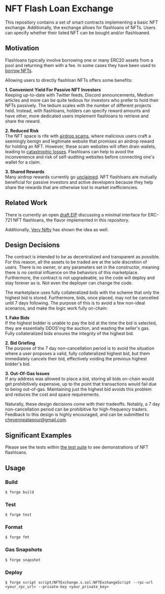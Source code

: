 # NFT Flash Loan Exchange

This repository contains a set of smart contracts implementing a basic NFT exchange. Additionally, the exchange allows for flashloans of NFTs. Users can specify whether their listed NFT can be bought and/or flashloaned.

## Motivation

Flashloans typically involve borrowing one or many ERC20 assets from a pool and returning them with a fee. In some cases they have been used to [borrow NFTs](https://www.theblock.co/post/138410/someone-borrowed-5-bored-apes-to-claim-1-1-million-of-ape-tokens).  

Allowing users to directly flashloan NFTs offers some benefits:  

**1. Convenient Yield For Passive NFT Investors**  
 Keeping up-to-date with Twitter feeds, Discord announcements, Medium articles and more can be quite tedious for investors who prefer to hold their NFTs passively. The tedium scales with the number of different projects held. Instead, with flashloans, holders can specify reward amounts and have other, more dedicated users implement flashloans to retrieve and share the reward.

 **2. Reduced Risk**  
 The NFT space is rife with [airdrop scams](https://www.chainabuse.com/category/airdrop), where malicious users craft a seemingly benign and legitimate website that promises an airdrop reward for holding an NFT. However, these scam websites will often drain wallets, leading to [catastrophic losses](https://www.tripwire.com/state-of-security/cryptocurrency-wallet-ceo-loses-125000-wallet-draining-scam). Flashloans can help to avoid the inconvenience and risk of self-auditing websites before connecting one's wallet for a claim.

 **3. Shared Rewards**  
 Many airdrop rewards currently go [unclaimed](https://www.thecoinrepublic.com/2023/03/16/3500-yuga-labs-sewer-pass-nfts-remain-unclaimed-for-summoning/). NFT flashloans are mutually beneficial for passive investors and active developers because they help share the rewards that are otherwise lost to market inefficiencies.

## Related Work

There is currently an open [draft EIP](https://eips.ethereum.org/EIPS/eip-6682) discussing a minimal interface for ERC-721 NFT flashloans, the flavor implemented in this repository.  

Additionally, [Very Nifty](https://medium.com/nft20/introducing-nft-flash-loans-97ff8c9298d4) has shown the idea as well.

## Design Decisions

The contract is intended to be as decentralized and transparent as possible. For this reason, all the assets to be traded are at the sole discretion of users. There is no owner, or any parameters set in the constructor, meaning there is no central influence on the behaviors of this marketplace. Furthermore, the contract is not upgradeable, so the code will deploy and stay forever as is. Not even the deployer can change the code.  

The marketplace uses fully collateralized bids with the scheme that only the highest bid is stored. Furthermore, bids, once placed, may not be cancelled until 7 days following. The purpose of this is to avoid a few non-ideal scenarios, and make the logic work fully on-chain:  

**1. Fake Bids**  
If the highest bidder is unable to pay the bid at the time the bid is selected, they are essentially DDOS'ing the auction, and wasting the seller's gas. Fully collateralized bids ensures the integrity of the highest bid.

**2. Bid Griefing**  
The purpose of the 7 day non-cancellation period is to avoid the situation where a user proposes a valid, fully collateralized highest bid, but them immediately cancels their bid, effectively voiding the previous highest bidder's bid.

**3. Out-Of-Gas Issues**  
If any address was allowed to place a bid, storing all bids on-chain would get prohibitively expensive, up to the point that transactions would fail due to being out-of-gas. Maintaining just the highest bid avoids this problem and reduces the cost and space requirements.  

Naturally, these design decisions come with their tradeoffs. Notably, a 7 day non-cancellation period can be prohibitive for high-frequency traders. Feedback to this design is highly encouraged, and can be submitted to cheyenneatapour@gmail.com.

## Significant Examples

Please see the tests within [the test suite](test/NFTExchange.t.sol) to see demonstrations of NFT flashloans.

## Usage

### Build

```shell
$ forge build
```

### Test

```shell
$ forge test
```

### Format

```shell
$ forge fmt
```

### Gas Snapshots

```shell
$ forge snapshot
```

### Deploy

```shell
$ forge script script/NFTExchange.s.sol:NFTExchangeScript --rpc-url <your_rpc_url> --private-key <your_private_key>
```
